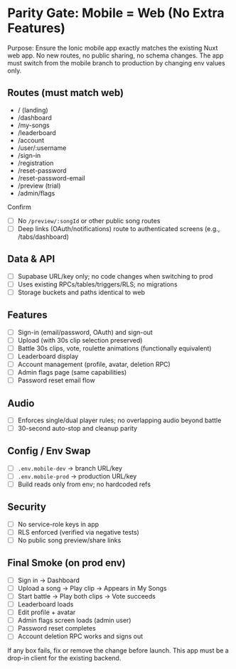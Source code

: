 # Parity Gate: Mobile = Web (No Extra Features)

Purpose: Ensure the Ionic mobile app exactly matches the existing Nuxt web app. No new routes, no public sharing, no schema changes. The app must switch from the mobile branch to production by changing env values only.

## Routes (must match web)
- / (landing)
- /dashboard
- /my-songs
- /leaderboard
- /account
- /user/:username
- /sign-in
- /registration
- /reset-password
- /reset-password-email
- /preview (trial)
- /admin/flags

Confirm
- [ ] No `/preview/:songId` or other public song routes
- [ ] Deep links (OAuth/notifications) route to authenticated screens (e.g., /tabs/dashboard)

## Data & API
- [ ] Supabase URL/key only; no code changes when switching to prod
- [ ] Uses existing RPCs/tables/triggers/RLS; no migrations
- [ ] Storage buckets and paths identical to web

## Features
- [ ] Sign-in (email/password, OAuth) and sign-out
- [ ] Upload (with 30s clip selection preserved)
- [ ] Battle 30s clips, vote, roulette animations (functionally equivalent)
- [ ] Leaderboard display
- [ ] Account management (profile, avatar, deletion RPC)
- [ ] Admin flags page (same capabilities)
- [ ] Password reset email flow

## Audio
- [ ] Enforces single/dual player rules; no overlapping audio beyond battle
- [ ] 30-second auto-stop and cleanup parity

## Config / Env Swap
- [ ] `.env.mobile-dev` → branch URL/key
- [ ] `.env.mobile-prod` → production URL/key
- [ ] Build reads only from env; no hardcoded refs

## Security
- [ ] No service-role keys in app
- [ ] RLS enforced (verified via negative tests)
- [ ] No public song preview/share links

## Final Smoke (on prod env)
- [ ] Sign in → Dashboard
- [ ] Upload a song → Play clip → Appears in My Songs
- [ ] Start battle → Play both clips → Vote succeeds
- [ ] Leaderboard loads
- [ ] Edit profile + avatar
- [ ] Admin flags screen loads (admin user)
- [ ] Password reset completes
- [ ] Account deletion RPC works and signs out

If any box fails, fix or remove the change before launch. This app must be a drop-in client for the existing backend.

